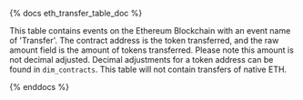 {% docs eth_transfer_table_doc %}

This table contains events on the Ethereum Blockchain with an event name of 'Transfer'. The contract address is the token transferred, and the raw amount field is the amount of tokens transferred. Please note this amount is not decimal adjusted. Decimal adjustments for a token address can be found in ```dim_contracts```. This table will not contain transfers of native ETH.

{% enddocs %}